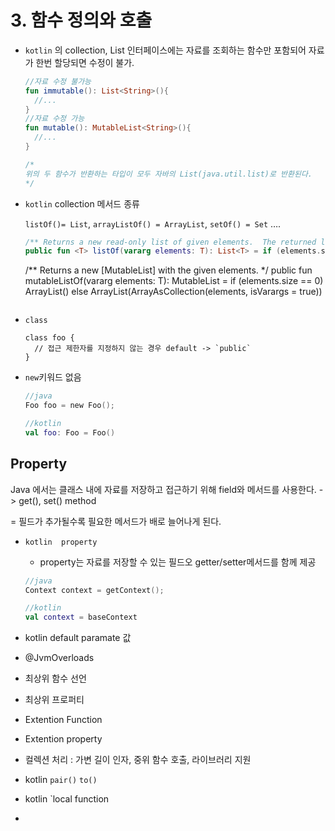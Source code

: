 

# 3. 함수 정의와 호출

- `kotlin` 의 collection, List 인터페이스에는 자료를 조회하는 함수만 포함되어 자료가 한번 할당되면 수정이 불가.

  ```kotlin
  //자료 수정 불가능
  fun immutable(): List<String>(){
    //...
  }
  //자료 수정 가능
  fun mutable(): MutableList<String>(){
    //...
  }

  /*
  위의 두 함수가 반환하는 타입이 모두 자바의 List(java.util.list)로 반환된다.
  */
  ```

- `kotlin` collection 메서드 종류

  `listOf()= List`, `arrayListOf() = ArrayList`, `setOf() = Set` ….

  ```kotlin
  /** Returns a new read-only list of given elements.  The returned list is serializable (JVM). */
  public fun <T> listOf(vararg elements: T): List<T> = if (elements.size > 0) elements.asList() else emptyList()
  ```


  /** Returns a new [MutableList] with the given elements. */
  public fun <T> mutableListOf(vararg elements: T): MutableList<T>
          = if (elements.size == 0) ArrayList() else ArrayList(ArrayAsCollection(elements, isVarargs = true))
  ```

- `class` 

  ```koltin
  class foo {
    // 접근 제한자를 지정하지 않는 경우 default -> `public` 
  }
  ```

- `new`키워드 없음

  ```kotlin
  //java
  Foo foo = new Foo();

  //kotlin
  val foo: Foo = Foo()
  ```

## Property

Java 에서는 클래스 내에 자료를 저장하고 접근하기 위해 field와 메서드를 사용한다. - > get(), set()  method

= 필드가 추가될수록 필요한 메서드가 배로 늘어나게 된다.

- `kotlin  property` 

  - property는 자료를 저장할 수 있는 필드오 getter/setter메서드를 함께 제공 

  ```kotlin
  //java
  Context context = getContext();

  //kotlin
  val context = baseContext
  ```


- kotlin default paramate 값
- @JvmOverloads
- 최상위 함수 선언
- 최상위 프로퍼티
- Extention Function
- Extention property
- 컬렉션 처리 : 가변 길이 인자, 중위 함수 호출, 라이브러리 지원
- kotlin `pair()` `to()`
- kotlin `local function
- ​